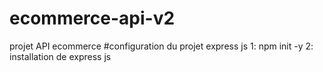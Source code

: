 # ecommerce-api-v2
projet API ecommerce
#configuration du projet express js 
1: npm init -y 
2: installation de express js 